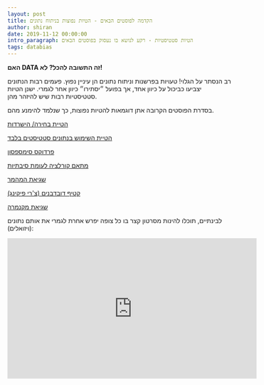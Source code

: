 ```yaml
---
layout: post
title: הקדמה לפוסטים הבאים - הטיות נפוצות בניתוח נתונים
author: shiran
date: 2019-11-12 00:00:00
intro_paragraph: הטיות סטטיסטיות - רקע לנושא בו נעסוק בפוסטים הבאים
tags: databias
---
```

**האם DATA זה התשובה להכל? לא!**

רב הנסתר על הגלוי! טעויות בפרשנות וניתוח נתונים הן עיניין נפוץ. 
פעמים רבות הנתונים יצביעו כביכול על כיוון אחד, אך בפועל ״יסתירו״ כיוון אחר לגמרי. 
ישנן הטיות סטטיסטיות רבות שיש להיזהר מהן.

בסדרת הפוסטים הקרובה אתן דוגמאות להטיות נפוצות, כך שנלמד להימנע מהם.

[הטיית בחירה/ הישרדות](https://shiran.tips/blog/%D7%94%D7%98%D7%99%D7%99%D7%AA-%D7%94%D7%99%D7%A9%D7%A8%D7%93%D7%95%D7%AA/)

[הטיית השימוש בנתונים סטטיסטים בלבד](https://shiran.tips/blog/%D7%94%D7%98%D7%99%D7%99%D7%AA-%D7%9E%D7%93%D7%93%D7%99-%D7%A1%D7%99%D7%9B%D7%95%D7%9D/)

[פרדוקס סימספסון](https://shiran.tips/blog/%D7%A4%D7%A8%D7%93%D7%95%D7%A7%D7%A1-%D7%A1%D7%99%D7%9E%D7%A4%D7%A1%D7%95%D7%9F/)

[מתאם קורלציה לעומת סיבתיות](https://shiran.tips/blog/%D7%9E%D7%AA%D7%90%D7%9D-%D7%A7%D7%95%D7%A8%D7%9C%D7%A6%D7%99%D7%94-%D7%9C%D7%A2%D7%95%D7%9E%D7%AA-%D7%A1%D7%99%D7%91%D7%AA%D7%99%D7%95%D7%AA/)

[שגיאת המהמר](https://shiran.tips/blog/%D7%A9%D7%92%D7%99%D7%90%D7%AA-%D7%94%D7%9E%D7%94%D7%9E%D7%A8/)

[קטיף דובדבנים (צ'רי פיקינג)](https://shiran.tips/blog/%D7%A7%D7%98%D7%99%D7%A3-%D7%93%D7%95%D7%91%D7%93%D7%91%D7%A0%D7%99%D7%9D/)

[שגיאת מקנמרה](https://shiran.tips/blog/%D7%A9%D7%92%D7%99%D7%90%D7%AA-%D7%9E%D7%A7%D7%A0%D7%9E%D7%A8%D7%94/)

לבינתיים, תוכלו להינות מסרטון קצר בו כל צופה יפרש אחרת לגמרי את אותם נתונים (ויזואלים):

<iframe width="560" height="315" src="https://www.youtube.com/embed/suJTeDiqb3E" frameborder="0" allow="accelerometer; autoplay; encrypted-media; gyroscope; picture-in-picture" allowfullscreen></iframe>